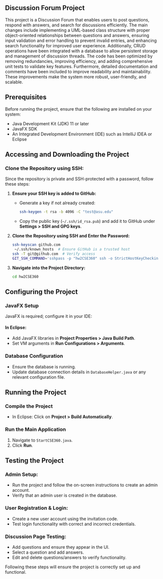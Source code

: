 ## Discussion Forum Project

This project is a Discussion Forum that enables users to post questions, respond with answers, and search for discussions efficiently. The main changes include implementing a UML-based class structure with proper object-oriented relationships between questions and answers, ensuring input validation and error handling to prevent invalid entries, and enhancing search functionality for improved user experience. Additionally, CRUD operations have been integrated with a database to allow persistent storage and management of discussion threads. The code has been optimized by removing redundancies, improving efficiency, and adding comprehensive unit tests to validate key features. Furthermore, detailed documentation and comments have been included to improve readability and maintainability. These improvements make the system more robust, user-friendly, and scalable.

## Prerequisites
Before running the project, ensure that the following are installed on your system:
- Java Development Kit (JDK) 11 or later
- JavaFX SDK
- An Integrated Development Environment (IDE) such as IntelliJ IDEA or Eclipse

## Accessing and Downloading the Project

### Clone the Repository using SSH:
Since the repository is private and SSH-protected with a password, follow these steps:

1. **Ensure your SSH key is added to GitHub:**
   - Generate a key if not already created:
     ```sh
     ssh-keygen -t rsa -b 4096 -C "test@asu.edu"
     ```
   - Copy the public key (`~/.ssh/id_rsa.pub`) and add it to GitHub under **Settings > SSH and GPG keys**.

2. **Clone the Repository using SSH and Enter the Password:**
   ```sh
   ssh-keyscan github.com 
    ~/.ssh/known_hosts  # Ensure GitHub is a trusted host
   ssh -T git@github.com  # Verify access
   GIT_SSH_COMMAND='sshpass -p "hw2CSE360" ssh -o StrictHostKeyChecking=no' git clone git@github.com:RishithMody/hw2CSE360.git
   ```

3. **Navigate into the Project Directory:**
   ```sh
   cd hw2CSE360
   ```

## Configuring the Project

### JavaFX Setup
JavaFX is required; configure it in your IDE:

#### In Eclipse:
- Add JavaFX libraries in **Project Properties > Java Build Path**.
- Set VM arguments in **Run Configurations > Arguments**.

### Database Configuration
- Ensure the database is running.
- Update database connection details in `DatabaseHelper.java` or any relevant configuration file.

## Running the Project

### Compile the Project
- In Eclipse: Click on **Project > Build Automatically**.

### Run the Main Application
1. Navigate to `StartCSE360.java`.
2. Click **Run**.

## Testing the Project

### Admin Setup:
- Run the project and follow the on-screen instructions to create an admin account.
- Verify that an admin user is created in the database.

### User Registration & Login:
- Create a new user account using the invitation code.
- Test login functionality with correct and incorrect credentials.

### Discussion Page Testing:
- Add questions and ensure they appear in the UI.
- Select a question and add answers.
- Edit and delete questions/answers to verify functionality.

Following these steps will ensure the project is correctly set up and functional.

